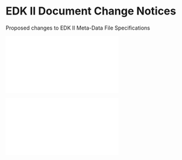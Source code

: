 # EDK II Document Change Notices

Proposed changes to EDK II Meta-Data File Specifications

![Changes Key](DCN_Keys.md)

![DEC Specification](DecSpec/README.md)

